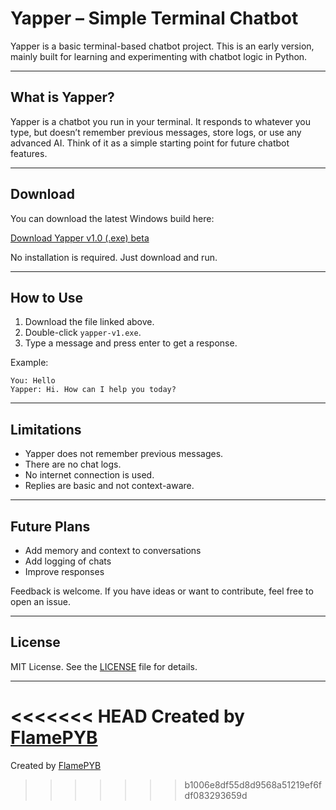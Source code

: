 # Yapper – Simple Terminal Chatbot

Yapper is a basic terminal-based chatbot project. This is an early version, mainly built for learning and experimenting with chatbot logic in Python.

---

## What is Yapper?

Yapper is a chatbot you run in your terminal. It responds to whatever you type, but doesn’t remember previous messages, store logs, or use any advanced AI. Think of it as a simple starting point for future chatbot features.

---

## Download

You can download the latest Windows build here:

[Download Yapper v1.0 (.exe) beta](https://github.com/FlamePYB/ChatBot/raw/refs/heads/main/Builds/yapper-v1.exe)

No installation is required. Just download and run.

---

## How to Use

1. Download the file linked above.
2. Double-click `yapper-v1.exe`.
3. Type a message and press enter to get a response.

Example:
```
You: Hello
Yapper: Hi. How can I help you today?
```

---

## Limitations

- Yapper does not remember previous messages.
- There are no chat logs.
- No internet connection is used.
- Replies are basic and not context-aware.

---

## Future Plans

- Add memory and context to conversations
- Add logging of chats
- Improve responses

Feedback is welcome. If you have ideas or want to contribute, feel free to open an issue.

---

## License

MIT License. See the [LICENSE](LICENSE) file for details.

---

<<<<<<< HEAD
Created by [FlamePYB](https://github.com/FlamePYB)
=======
Created by [FlamePYB](https://github.com/FlamePYB)
>>>>>>> b1006e8df55d8d9568a51219ef6fdf083293659d
